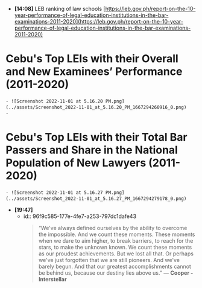 - **[14:08]**  LEB ranking of law schools [https://leb.gov.ph/report-on-the-10-year-performance-of-legal-education-institutions-in-the-bar-examinations-2011-2020](https://leb.gov.ph/report-on-the-10-year-performance-of-legal-education-institutions-in-the-bar-examinations-2011-2020)
# Cebu's Top LEIs with their Overall and New Examinees’ Performance (2011-2020)
	- ![Screenshot 2022-11-01 at 5.16.20 PM.png](../assets/Screenshot_2022-11-01_at_5.16.20_PM_1667294260916_0.png)
	-
# Cebu's Top LEIs with their Total Bar Passers and Share in the National Population of New Lawyers (2011-2020)
	- ![Screenshot 2022-11-01 at 5.16.27 PM.png](../assets/Screenshot_2022-11-01_at_5.16.27_PM_1667294279178_0.png)
- **[19:47]**
	- id:: 96f9c585-177e-4fe7-a253-797dc1dafe43
	  > “We've always defined ourselves by the ability to overcome the impossible. And we count these moments. These moments when we dare to aim higher, to break barriers, to reach for the stars, to make the unknown known. We count these moments as our proudest achievements. But we lost all that. Or perhaps we've just forgotten that we are still pioneers. And we've barely begun. And that our greatest accomplishments cannot be behind us, because our destiny lies above us.” ― **Cooper - Interstellar**